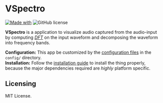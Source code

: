 # VSpectro

[![Made with](https://img.shields.io/badge/made%20with-Python-blue)](https://www.python.org/)
![GitHub license](https://img.shields.io/badge/license-MIT-blue)

**VSpectro** is a application to visualize audio captured from the audio-input by computing [*DFT*][0] on the input waveform and decomposing the waveform into frequency bands.

**Configuration:** This app be customized by the [configuration files](../../../wiki/Tweaks) in the `config/` directory.
<br/>
**Installation:** Follow the [installation guide](../../../wiki/Installation) to install the thing properly, because the major dependencies required
are *highly* platform specific.

## Licensing
MIT License.

[0]: https://en.wikipedia.org/wiki/Discrete_Fourier_transform
